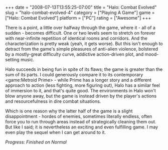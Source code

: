 +++
date = "2008-07-13T13:55:25-07:00"
title = "Halo: Combat Evolved"
slug = "halo-combat-evolved-4"
category = ["Playing A Game"]
game = ["Halo: Combat Evolved"]
platform = ["PC"]
rating = ["Awesome"]
+++

There is a point, a little over halfway through the game, where it - all of a sudden - becomes difficult.  One or two levels seem to stretch on forever with near-infinite repetition of identical rooms and corridors.  And the characterization is pretty weak (yeah, it gets worse).  But this isn't enough to detract from the game's simple pleasures of anti-alien violence, bolstered by a mostly-great difficulty curve, addictive action-driven plot, and mood-setting music.

Halo succeeds in being fun in spite of its flaws; the game is greater than the sum of its parts.  I could generously compare it to its contemporary <game:Metroid Prime> - while Prime has a longer story and a different approach to action (less fighting, more figuring out), Halo has a similar feel of immersion to it, and that's quite good.  The environments in Halo won't blow anyone away, but the game is instead driven by the player's actions and resourcefulness in dire combat situations.

Which is one reason why the latter half of the game is a slight disappointment - hordes of enemies, sometimes literally endless, often force you to run through areas instead of strategically cleaning them out.  But like I said; it is nevertheless an exciting and even fulfilling game.  I may even play the sequel when I can get around to it.

<i>Progress: Finished on Normal</i>